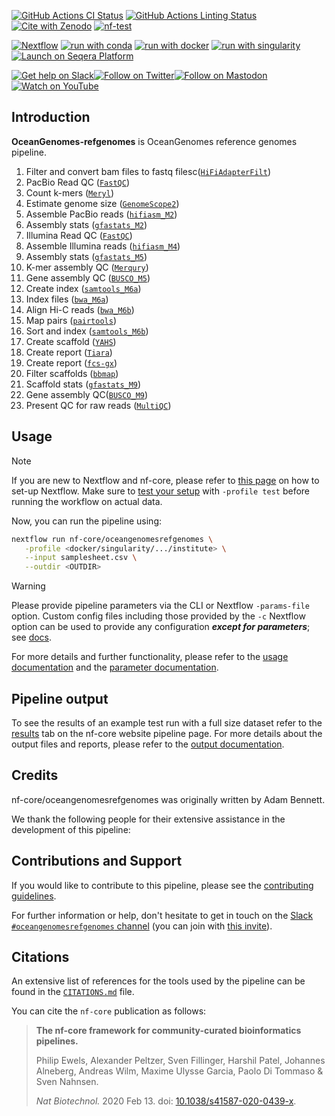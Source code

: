 [![GitHub Actions CI Status](https://github.com/a4000/OceanGenomes-refgenomes/actions/workflows/ci.yml/badge.svg)](https://github.com/a4000/OceanGenomes-refgenomes/actions/workflows/ci.yml)
[![GitHub Actions Linting Status](https://github.com/a4000/OceanGenomes-refgenomes/actions/workflows/linting.yml/badge.svg)](https://github.com/a4000/OceanGenomes-refgenomes/actions/workflows/linting.yml)[![Cite with Zenodo](http://img.shields.io/badge/DOI-10.5281/zenodo.XXXXXXX-1073c8?labelColor=000000)](https://doi.org/10.5281/zenodo.XXXXXXX)
[![nf-test](https://img.shields.io/badge/unit_tests-nf--test-337ab7.svg)](https://www.nf-test.com)

[![Nextflow](https://img.shields.io/badge/nextflow%20DSL2-%E2%89%A523.04.0-23aa62.svg)](https://www.nextflow.io/)
[![run with conda](http://img.shields.io/badge/run%20with-conda-3EB049?labelColor=000000&logo=anaconda)](https://docs.conda.io/en/latest/)
[![run with docker](https://img.shields.io/badge/run%20with-docker-0db7ed?labelColor=000000&logo=docker)](https://www.docker.com/)
[![run with singularity](https://img.shields.io/badge/run%20with-singularity-1d355c.svg?labelColor=000000)](https://sylabs.io/docs/)
[![Launch on Seqera Platform](https://img.shields.io/badge/Launch%20%F0%9F%9A%80-Seqera%20Platform-%234256e7)](https://tower.nf/launch?pipeline=https://github.com/nf-core/oceangenomesrefgenomes)

[![Get help on Slack](http://img.shields.io/badge/slack-nf--core%20%23oceangenomesrefgenomes-4A154B?labelColor=000000&logo=slack)](https://nfcore.slack.com/channels/oceangenomesrefgenomes)[![Follow on Twitter](http://img.shields.io/badge/twitter-%40nf__core-1DA1F2?labelColor=000000&logo=twitter)](https://twitter.com/nf_core)[![Follow on Mastodon](https://img.shields.io/badge/mastodon-nf__core-6364ff?labelColor=FFFFFF&logo=mastodon)](https://mstdn.science/@nf_core)[![Watch on YouTube](http://img.shields.io/badge/youtube-nf--core-FF0000?labelColor=000000&logo=youtube)](https://www.youtube.com/c/nf-core)

## Introduction

**OceanGenomes-refgenomes** is OceanGenomes reference genomes pipeline.

<!-- TODO nf-core:
   Complete this sentence with a 2-3 sentence summary of what types of data the pipeline ingests, a brief overview of the
   major pipeline sections and the types of output it produces. You're giving an overview to someone new
   to nf-core here, in 15-20 seconds. For an example, see https://github.com/nf-core/rnaseq/blob/master/README.md#introduction
-->

<!-- TODO nf-core: Include a figure that guides the user through the major workflow steps. Many nf-core
     workflows use the "tube map" design for that. See https://nf-co.re/docs/contributing/design_guidelines#examples for examples.   -->
<!-- TODO nf-core: Fill in short bullet-pointed list of the default steps in the pipeline -->

1. Filter and convert bam files to fastq filesc([`HiFiAdapterFilt`](https://github.com/sheinasim/HiFiAdapterFilt))
2. PacBio Read QC ([`FastQC`](https://www.bioinformatics.babraham.ac.uk/projects/fastqc/))
5. Count k-mers ([`Meryl`](https://github.com/marbl/meryl))
6. Estimate genome size ([`GenomeScope2`](https://github.com/schatzlab/genomescope))
3. Assemble PacBio reads ([`hifiasm_M2`](https://github.com/chhylp123/hifiasm))
4. Assembly stats ([`gfastats_M2`](https://github.com/vgl-hub/gfastats))
7. Illumina Read QC ([`FastQC`](https://www.bioinformatics.babraham.ac.uk/projects/fastqc/))
8. Assemble Illumina reads ([`hifiasm_M4`](https://github.com/chhylp123/hifiasm))
9. Assembly stats ([`gfastats_M5`](https://github.com/vgl-hub/gfastats))
10. K-mer assembly QC ([`Merqury`](https://github.com/marbl/merqury))
11. Gene assembly QC ([`BUSCO_M5`](https://busco.ezlab.org/))
12. Create index ([`samtools_M6a`](https://www.htslib.org/))
13. Index files ([`bwa_M6a`](https://github.com/lh3/bwa))
14. Align Hi-C reads ([`bwa_M6b`](https://github.com/lh3/bwa))
15. Map pairs ([`pairtools`](https://pairtools.readthedocs.io/en/latest/))
16. Sort and index ([`samtools_M6b`](https://www.htslib.org/))
17. Create scaffold ([`YAHS`](https://github.com/c-zhou/yahs))
18. Create report ([`Tiara`](https://github.com/ibe-uw/tiara))
19. Create report ([`fcs-gx`](https://github.com/ncbi/fcs-gx))
20. Filter scaffolds ([`bbmap`](https://jgi.doe.gov/data-and-tools/software-tools/bbtools/bb-tools-user-guide/bbmap-guide/))
21. Scaffold stats ([`gfastats_M9`](https://github.com/vgl-hub/gfastats))
22. Gene assembly QC([`BUSCO_M9`](https://busco.ezlab.org/))
23. Present QC for raw reads ([`MultiQC`](http://multiqc.info/))

## Usage

> [!NOTE]
> If you are new to Nextflow and nf-core, please refer to [this page](https://nf-co.re/docs/usage/installation) on how to set-up Nextflow. Make sure to [test your setup](https://nf-co.re/docs/usage/introduction#how-to-run-a-pipeline) with `-profile test` before running the workflow on actual data.

<!-- TODO nf-core: Describe the minimum required steps to execute the pipeline, e.g. how to prepare samplesheets.
     Explain what rows and columns represent. For instance (please edit as appropriate):

First, prepare a samplesheet with your input data that looks as follows:

`samplesheet.csv`:

```csv
sample,fastq_1,fastq_2
CONTROL_REP1,AEG588A1_S1_L002_R1_001.fastq.gz,AEG588A1_S1_L002_R2_001.fastq.gz
```

Each row represents a fastq file (single-end) or a pair of fastq files (paired end).

-->

Now, you can run the pipeline using:

<!-- TODO nf-core: update the following command to include all required parameters for a minimal example -->

```bash
nextflow run nf-core/oceangenomesrefgenomes \
   -profile <docker/singularity/.../institute> \
   --input samplesheet.csv \
   --outdir <OUTDIR>
```

> [!WARNING]
> Please provide pipeline parameters via the CLI or Nextflow `-params-file` option. Custom config files including those provided by the `-c` Nextflow option can be used to provide any configuration _**except for parameters**_;
> see [docs](https://nf-co.re/usage/configuration#custom-configuration-files).

For more details and further functionality, please refer to the [usage documentation](https://nf-co.re/oceangenomesrefgenomes/usage) and the [parameter documentation](https://nf-co.re/oceangenomesrefgenomes/parameters).

## Pipeline output

To see the results of an example test run with a full size dataset refer to the [results](https://nf-co.re/oceangenomesrefgenomes/results) tab on the nf-core website pipeline page.
For more details about the output files and reports, please refer to the
[output documentation](https://nf-co.re/oceangenomesrefgenomes/output).

## Credits

nf-core/oceangenomesrefgenomes was originally written by Adam Bennett.

We thank the following people for their extensive assistance in the development of this pipeline:

<!-- TODO nf-core: If applicable, make list of people who have also contributed -->

## Contributions and Support

If you would like to contribute to this pipeline, please see the [contributing guidelines](.github/CONTRIBUTING.md).

For further information or help, don't hesitate to get in touch on the [Slack `#oceangenomesrefgenomes` channel](https://nfcore.slack.com/channels/oceangenomesrefgenomes) (you can join with [this invite](https://nf-co.re/join/slack)).

## Citations

<!-- TODO nf-core: Add citation for pipeline after first release. Uncomment lines below and update Zenodo doi and badge at the top of this file. -->
<!-- If you use nf-core/oceangenomesrefgenomes for your analysis, please cite it using the following doi: [10.5281/zenodo.XXXXXX](https://doi.org/10.5281/zenodo.XXXXXX) -->

<!-- TODO nf-core: Add bibliography of tools and data used in your pipeline -->

An extensive list of references for the tools used by the pipeline can be found in the [`CITATIONS.md`](CITATIONS.md) file.

You can cite the `nf-core` publication as follows:

> **The nf-core framework for community-curated bioinformatics pipelines.**
>
> Philip Ewels, Alexander Peltzer, Sven Fillinger, Harshil Patel, Johannes Alneberg, Andreas Wilm, Maxime Ulysse Garcia, Paolo Di Tommaso & Sven Nahnsen.
>
> _Nat Biotechnol._ 2020 Feb 13. doi: [10.1038/s41587-020-0439-x](https://dx.doi.org/10.1038/s41587-020-0439-x).
